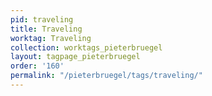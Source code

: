 ```yaml
---
pid: traveling
title: Traveling
worktag: Traveling
collection: worktags_pieterbruegel
layout: tagpage_pieterbruegel
order: '160'
permalink: "/pieterbruegel/tags/traveling/"
---
```

